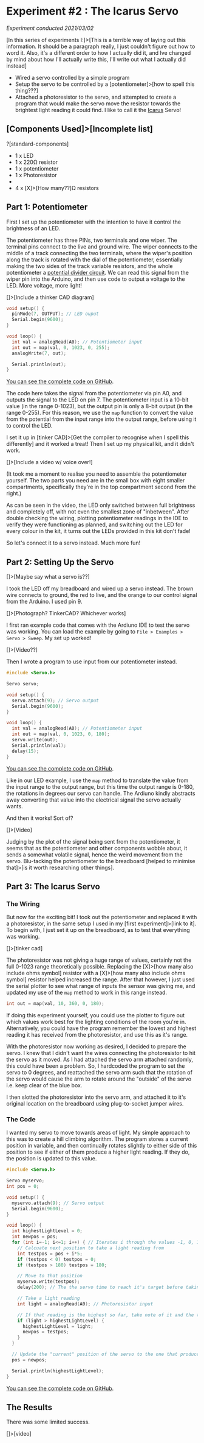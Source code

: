 # Experiment #2 : The Icarus Servo
*Experiment conducted 2021/03/02*

[In this series of experiments I:]>[This is a terrible way of laying out this information. It should be a paragraph really, I just couldn't figure out how to word it. Also, it's a different order to how I actually did it, and Ive changed by mind about how I'll actually write this, I'll write out what I actually did instead]

* Wired a servo controlled by a simple program
* Setup the servo to be controlled by a [potentiometer]>[how to spell this thing???]
* Attached a photoresistor to the servo, and attempted to create a
program that would make the servo move the resistor towards the brightest light reading it could find. I like to call it the [Icarus](https://en.wikipedia.org/wiki/Icarus) Servo!

## [Components Used]>[Incomplete list]
?[standard-components]
* 1 x LED
* 1 x 220Ω resistor
* 1 x potentiometer
* 1 x Photoresistor
*
* 4 x [X]>[How many??]Ω resistors

## Part 1: Potentiometer
First I set up the potentiometer with the intention to have it control the brightness of an LED.

The potentiometer has three PINs, two terminals and one wiper. The terminal pins connect to the live and ground wire. The wiper connects to the middle of a track connecting the two terminals, where the wiper's position along the track is rotated with the dial of the potentiometer, essentially making the two sides of the track variable resistors, and the whole potentiometer a [potential divider circuit](@post-link-potential-divier-circuit). We can read this signal from the wiper pin into the Arduino, and then use code to output a voltage to the LED. More voltage, more light!

[]>[Include a thinker CAD diagram]

```C
void setup() {
  pinMode(7, OUTPUT); // LED ouput
  Serial.begin(9600);
}

void loop() {
  int val = analogRead(A0); // Potentiometer input
  int out = map(val, 0, 1023, 0, 255);
  analogWrite(7, out);

  Serial.println(out);
}
```

[You can see the complete code on GitHub](https://github.com/JoshIsAStudent/physical-computing/tree/main/post-content/experiment-02-the-icarus-servo/02a-potentiometer-led).

The code here takes the signal from the potentiometer via pin A0, and outputs the signal to the LED on pin 7. The potentiometer input is a 10-bit value (in the range 0-1023), but the output pin is only a 8-bit output (in the range 0-255). For this reason, we use the `map` function to convert the value from the potential from the input range into the output range, before using it to control the LED.

I set it up in [tinker CAD]>[Get the compiler to recognise when I spell this differently] and it worked a treat! Then I set up my physical kit, and it didn't work.

[]>[Include a video w/ voice over!]

(It took me a moment to realise you need to assemble the potentiometer yourself. The two parts you need are in the small box with eight smaller compartments, specifically they're in the top compartment second from the right.)

As can be seen in the video, the LED only switched between full brightness and completely off, with not even the smallest zone of "inbetween". After double checking the wiring, plotting potentiometer readings in the IDE to verify they were functioning as planned, and switching out the LED for every colour in the kit, it turns out the LEDs provided in this kit don't fade!

So let's connect it to a servo instead. Much more fun!

## Part 2: Setting Up the Servo
[]>[Maybe say what a servo is??]

I took the LED off my breadboard and wired up a servo instead. The brown wire connects to ground, the red to live, and the orange to our control signal from the Arduino. I used pin 9.

[]>[Photograph? TinkerCAD? Whichever works]

I first ran example code that comes with the Ardiuno IDE to test the servo was working. You can load the example by going to `File > Examples > Servo > Sweep`. My set up worked!

[]>[Video??]

Then I wrote a program to use input from our potentiometer instead.

```C
#include <Servo.h>

Servo servo;

void setup() {
  servo.attach(9); // Servo output
  Serial.begin(9600);
}

void loop() {
  int val = analogRead(A0); // Potentiometer input
  int out = map(val, 0, 1023, 0, 180);
  servo.write(out);
  Serial.println(val);
  delay(15);
}
```

[You can see the complete code on GitHub](https://github.com/JoshIsAStudent/physical-computing/tree/main/post-content/experiment-02-the-icarus-servo/02b-potentiometer-servo).

Like in our LED example, I use the `map` method to translate the value from the input range to the output range, but this time the output range is 0-180, the rotations in degrees our servo can handle. The Ardiuno kindly abstracts away converting that value into the electrical signal the servo actually wants.

And then it works! Sort of?

[]>[Video]

Judging by the plot of the signal being sent from the potentiometer, it seems that as the potentiometer and other components wobble about, it sends a somewhat volatile signal, hence the weird movement from the servo. Blu-tacking the potentiometer to the breadboard [helped to minimise that]>[is it worth researching other things].

## Part 3: The Icarus Servo

### The Wiring
But now for the exciting bit! I took out the potentiometer and replaced it with a photoresistor, in the same setup I used in my [first experiment]>[link to it]. To begin with, I just set it up on the breadboard, as to test that everything was working.

[]>[tinker cad]

The photoresistor was not giving a huge range of values, certainly not the full 0-1023 range theoretically possible. Replacing the [X]>[how many also include ohms symbol] resistor with a [X]>[how many also include ohms symbol] resistor helped increased the range. After that however, I just used the serial plotter to see what range of inputs the sensor was giving me, and updated my use of the `map` method to work in this range instead.

```C
int out = map(val, 10, 360, 0, 180);
```

If doing this experiment yourself, you could use the plotter to figure out which values work best for the lighting conditions of the room you're in. Alternatively, you could have the program remember the lowest and highest reading it has received from the photoresistor, and use this as it's range.

With the photoresistor now working as desired, I decided to prepare the servo. I knew that I didn't want the wires connecting the photoresistor to hit the servo as it moved. As I had attached the servo arm attached randomly, this could have been a problem. So, I hardcoded the program to set the servo to 0 degrees, and reattached the servo arm such that the rotation of the servo would cause the arm to rotate around the "outside" of the servo i.e. keep clear of the blue box.

I then slotted the photoresistor into the servo arm, and attached it to it's original location on the breadboard using plug-to-socket jumper wires.

### The Code
I wanted my servo to move towards areas of light. My simple approach to this was to create a hill climbing algorithm. The program stores a current position in variable, and then continually rotates slightly to either side of this position to see if either of them produce a higher light reading. If they do, the position is updated to this value.

```C
#include <Servo.h>

Servo myservo;
int pos = 0;

void setup() {
  myservo.attach(9); // Servo output
  Serial.begin(9600);
}

void loop() {
  int highestLightLevel = 0;
  int newpos = pos;
  for (int i=-1; i<=1; i++) { // Iterates i through the values -1, 0, 1 - corresponding to "left", "centre", and "right"
    // Calcuate next position to take a light reading from
    int testpos = pos + i*5;
    if (testpos < 0) testpos = 0;
    if (testpos > 180) testpos = 180;

    // Move to that position
    myservo.write(testpos);
    delay(200); // The the servo time to reach it's target before taking a light reading

    // Take a light reading
    int light = analogRead(A0); // Photoresistor input

    // If that reading is the highest so far, take note of it and the tested position
    if (light > highestLightLevel) {
      highestLightLevel = light;
      newpos = testpos;
    }
  }

  // Update the "current" position of the servo to the one that produced the highest light reading
  pos = newpos;

  Serial.println(highestLightLevel);
}
```

[You can see the complete code on GitHub](https://github.com/JoshIsAStudent/physical-computing/tree/main/post-content/experiment-02-the-icarus-servo/02c-the-icarus-servo).

## The Results
There was some limited success.

[]>[video]
